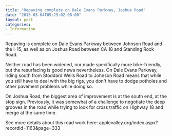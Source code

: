 ```yaml
---
title: "Repaving complete on Dale Evans Parkway, Joshua Road"
date: "2013-03-04T05:25:02-08:00"
layout: post
categories:
- Information
---
```


Repaving is complete on Dale Evans Parkway between Johnson Road and the I-15, as well as on Joshua Road between CA 18 and Standing Rock Road.

Neither road has been widened, nor made specifically more bike-friendly, but the resurfacing is good news nevertheless. On Dale Evans Parkway, riding south from Stoddard Wells Road to Johnson Road means that while you still have to deal with the big rigs, you don't have to dodge potholes and other pavement problems while doing so.

On Joshua Road, the biggest area of improvement is at the south end, at the stop sign. Previously, it was somewhat of a challenge to negotiate the deep grooves in the road while trying to look for cross traffic on Highway 18 and merge at the same time.

See more details about this road work here: applevalley.org/index.aspx?recordid=1163&amp;page=333